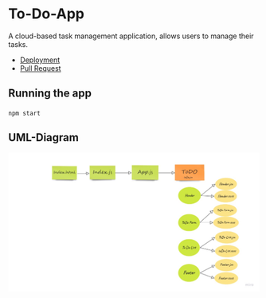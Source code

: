 # To-Do-App

A cloud-based task management application, allows users to manage their tasks.

* [Deployment](https://to-do-react-app-1.netlify.app/) <br>
* [Pull Request](https://github.com/En-ZUH/To-do-app/pulls)

## Running the app

 `npm start`

## UML-Diagram

![img](src/assets/uml.jpg)
